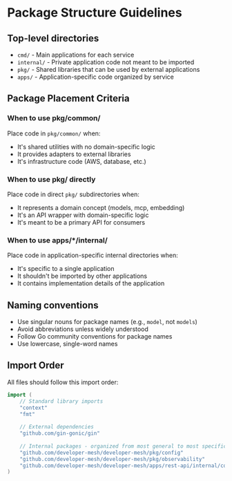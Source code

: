 <!-- SOURCE VERIFICATION
Last Verified: 2025-08-11 14:36:17
Verification Script: update-docs-parallel.sh
Batch: ad
-->

# Package Structure Guidelines

## Top-level directories
- `cmd/` - Main applications for each service
- `internal/` - Private application code not meant to be imported
- `pkg/` - Shared libraries that can be used by external applications
- `apps/` - Application-specific code organized by service

## Package Placement Criteria

### When to use pkg/common/
Place code in `pkg/common/` when:
- It's shared utilities with no domain-specific logic
- It provides adapters to external libraries
- It's infrastructure code (AWS, database, etc.)

### When to use pkg/ directly
Place code in direct `pkg/` subdirectories when:
- It represents a domain concept (models, mcp, embedding)
- It's an API wrapper with domain-specific logic
- It's meant to be a primary API for consumers

### When to use apps/*/internal/
Place code in application-specific internal directories when:
- It's specific to a single application
- It shouldn't be imported by other applications
- It contains implementation details of the application

## Naming conventions
- Use singular nouns for package names (e.g., `model`, not `models`)
- Avoid abbreviations unless widely understood
- Follow Go community conventions for package names
- Use lowercase, single-word names

## Import Order
All files should follow this import order:
```go
import (
    // Standard library imports
    "context"
    "fmt"
    
    // External dependencies
    "github.com/gin-gonic/gin"
    
    // Internal packages - organized from most general to most specific
    "github.com/developer-mesh/developer-mesh/pkg/config"
    "github.com/developer-mesh/developer-mesh/pkg/observability"
    "github.com/developer-mesh/developer-mesh/apps/rest-api/internal/core"
)
```

